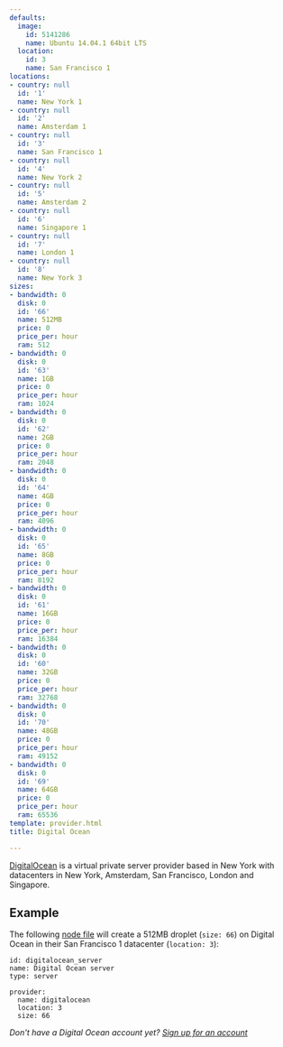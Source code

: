 ```yaml
---
defaults:
  image:
    id: 5141286
    name: Ubuntu 14.04.1 64bit LTS
  location:
    id: 3
    name: San Francisco 1
locations:
- country: null
  id: '1'
  name: New York 1
- country: null
  id: '2'
  name: Amsterdam 1
- country: null
  id: '3'
  name: San Francisco 1
- country: null
  id: '4'
  name: New York 2
- country: null
  id: '5'
  name: Amsterdam 2
- country: null
  id: '6'
  name: Singapore 1
- country: null
  id: '7'
  name: London 1
- country: null
  id: '8'
  name: New York 3
sizes:
- bandwidth: 0
  disk: 0
  id: '66'
  name: 512MB
  price: 0
  price_per: hour
  ram: 512
- bandwidth: 0
  disk: 0
  id: '63'
  name: 1GB
  price: 0
  price_per: hour
  ram: 1024
- bandwidth: 0
  disk: 0
  id: '62'
  name: 2GB
  price: 0
  price_per: hour
  ram: 2048
- bandwidth: 0
  disk: 0
  id: '64'
  name: 4GB
  price: 0
  price_per: hour
  ram: 4096
- bandwidth: 0
  disk: 0
  id: '65'
  name: 8GB
  price: 0
  price_per: hour
  ram: 8192
- bandwidth: 0
  disk: 0
  id: '61'
  name: 16GB
  price: 0
  price_per: hour
  ram: 16384
- bandwidth: 0
  disk: 0
  id: '60'
  name: 32GB
  price: 0
  price_per: hour
  ram: 32768
- bandwidth: 0
  disk: 0
  id: '70'
  name: 48GB
  price: 0
  price_per: hour
  ram: 49152
- bandwidth: 0
  disk: 0
  id: '69'
  name: 64GB
  price: 0
  price_per: hour
  ram: 65536
template: provider.html
title: Digital Ocean

---
```

[DigitalOcean](http://digitalocean.com) is a virtual private server provider based in New York with datacenters in New York, Amsterdam, San Francisco, London and Singapore.

## Example

The following [node file](http://docs.devo.ps/manual/nodes/#node-file) will create a 512MB droplet (`size: 66`) on Digital Ocean in their San Francisco 1 datacenter (`location: 3`):

    id: digitalocean_server
    name: Digital Ocean server
    type: server

    provider:
      name: digitalocean
      location: 3
      size: 66

<em>Don't have a Digital Ocean account yet? <a href='https://www.digitalocean.com/?refcode=3918a442dbd7' class='button' target='_blank'>Sign up for an account</a></em>